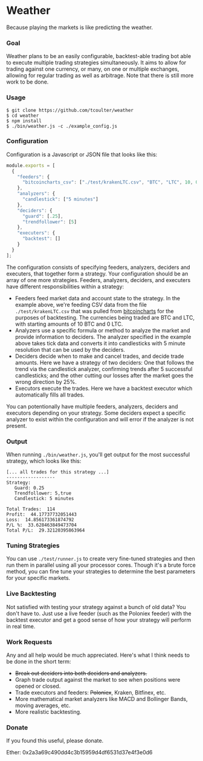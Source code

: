 # Weather

Because playing the markets is like predicting the weather.

### Goal

Weather plans to be an easily configurable, backtest-able trading bot able to execute multiple trading strategies simultaneously. It aims to allow for trading against one currency, or many, on one or multiple exchanges, allowing for regular trading as well as arbitrage. Note that there is still more work to be done. 

### Usage

```
$ git clone https://github.com/tcoulter/weather
$ cd weather
$ npm install
$ ./bin/weather.js -c ./example_config.js
```

### Configuration

Configuration is a Javascript or JSON file that looks like this:

```javascript
module.exports = [
  {
    "feeders": {
      "bitcoincharts_csv": ["./test/krakenLTC.csv", "BTC", "LTC", 10, 0]
    },
    "analyzers": {
      "candlestick": ["5 minutes"]
    },
    "deciders": {
      "guard": [.25],
      "trendfollower": [5]
    },
    "executers": {
      "backtest": []
    }
  }
];

```

The configuration consists of specifying feeders, analyzers, deciders and executers, that together form a strategy. Your configuration should be an array of one more strategies. Feeders, analyzers, deciders, and executers have different responsibilities within a strategy:

* Feeders feed market data and account state to the strategy. In the example above, we're feeding CSV data from the file `./test/krakenLTC.csv` that was pulled from [bitcoincharts](https://api.bitcoincharts.com/v1/csv/) for the purposes of backtesting. The currencies being traded are BTC and LTC, with starting amounts of 10 BTC and 0 LTC.
* Analyzers use a specific formula or method to analyze the market and provide information to deciders. The analyzer specified in the example above takes tick data and converts it into candlesticks with 5 minute resolution that can be used by the deciders.
* Deciders decide when to make and cancel trades, and decide trade amounts. Here we have a strategy of two deciders: One that follows the trend via the candlestick analyzer, confirming trends after 5 successful candlesticks; and the other cutting our losses after the market goes the wrong direction by 25%. 
* Executors execute the trades. Here we have a backtest executor which automatically fills all trades. 

You can potentionally have multiple feeders, analyzers, deciders and executors depending on your strategy. Some deciders expect a specific analyzer to exist within the configuration and will error if the analyzer is not present.

### Output

When running `./bin/weather.js`, you'll get output for the most successful strategy, which looks like this:

```
[... all trades for this strategy ...]
------------------
Strategy:
   Guard: 0.25
   Trendfollower: 5,true
   Candlestick: 5 minutes

Total Trades:  114
Profit:  44.17737732051443
Loss:  14.856173361874792
P/L %:  33.628463849473704
Total P/L:  29.32120395863964
```  

### Tuning Strategies

You can use `./test/runner.js` to create very fine-tuned strategies and then run them in parallel using all your processor cores. Though it's a brute force method, you can fine tune your strategies to determine the best parameters for your specific markets.  

### Live Backtesting

Not satisfied with testing your strategy against a bunch of old data? You don't have to. Just use a live feeder (such as the Poloniex feeder) with the backtest executor and get a good sense of how your strategy will perform in real time.

### Work Requests

Any and all help would be much appreciated. Here's what I think needs to be done in the short term:

* ~~Break out deciders into both deciders and analyzers.~~
* Graph trade output against the market to see when positions were opened or closed.
* Trade executors and feeders: ~~Poloniex~~, Kraken, Bitfinex, etc. 
* More mathematical market analyzers like MACD and Bollinger Bands, moving averages, etc.
* More realistic backtesting.


### Donate

If you found this useful, please donate. 

Ether: 0x2a3a69c490dd4c3b15959d4df6531d37e4f3e0d6